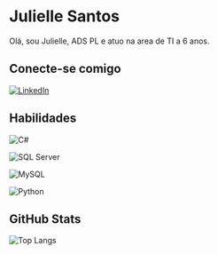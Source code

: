 # Julielle Santos
Olá, sou Julielle, ADS PL e atuo na area de TI a 6 anos.

## Conecte-se comigo
[![LinkedIn](https://img.shields.io/badge/LinkedIn-000?style=for-the-badge&logo=linkedin&logoColor=0E76A8)](https://www.linkedin.com/in/julielle-santos-8b71b083/)


## Habilidades
![C#](https://img.shields.io/badge/C%23-000?style=for-the-badge&logo=c-sharp&logoColor=823085)

![SQL Server](https://img.shields.io/badge/sql%20Server-000?style=for-the-badge&logo=microsoftsqlserver&logoColor=red) 

![MySQL](https://img.shields.io/badge/Mysql-000?style=for-the-badge&logo=mysql&logoColor=0E76A8)

![Python](https://img.shields.io/badge/python-000?style=for-the-badge&logo=python&logoColor=yellow)

## GitHub Stats
![Top Langs](https://github-readme-stats-git-masterrstaa-rickstaa.vercel.app/api/top-langs/?username=Julielle-santos&bg_color=000&border_color=30A3DC&title_color=E94D5F&text_color=FFF)


